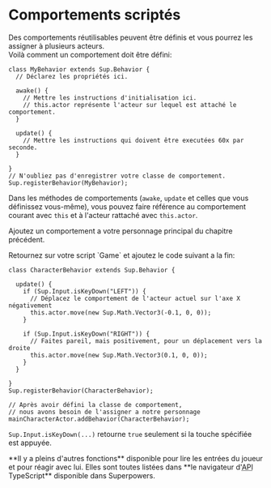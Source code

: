 # Comportements scriptés

Des comportements réutilisables peuvent être définis et vous pourrez les assigner à plusieurs acteurs.  
Voilà comment un comportement doit être défini:

```
class MyBehavior extends Sup.Behavior {
  // Déclarez les propriétés ici.

  awake() {
	// Mettre les instructions d'initialisation ici.
    // this.actor représente l'acteur sur lequel est attaché le comportement.
  }

  update() {
	// Mettre les instructions qui doivent être executées 60x par seconde.
  }

}
// N'oubliez pas d'enregistrer votre classe de comportement.
Sup.registerBehavior(MyBehavior);
```

Dans les méthodes de comportements (`awake`, `update` et celles que vous définissez vous-même), vous pouvez faire référence au comportement courant avec `this` et à l'acteur rattaché avec `this.actor`.

Ajoutez un comportement a votre personnage principal du chapitre précédent.

<div class="action">
  <p>Retournez sur votre script `Game` et ajoutez le code suivant a la fin:
</div>


```
class CharacterBehavior extends Sup.Behavior {

  update() {
    if (Sup.Input.isKeyDown("LEFT")) {
      // Déplacez le comportement de l'acteur actuel sur l'axe X négativement
      this.actor.move(new Sup.Math.Vector3(-0.1, 0, 0));
    }

    if (Sup.Input.isKeyDown("RIGHT")) {
      // Faites pareil, mais positivement, pour un déplacement vers la droite
      this.actor.move(new Sup.Math.Vector3(0.1, 0, 0));
    }
  }

}
Sup.registerBehavior(CharacterBehavior);

// Après avoir défini la classe de comportement,
// nous avons besoin de l'assigner a notre personnage
mainCharacterActor.addBehavior(CharacterBehavior);
```

`Sup.Input.isKeyDown(...)` retourne `true` seulement si la touche spécifiée est appuyée.

<div class="note">
  **Il y a pleins d'autres fonctions** disponible pour lire les entrées du joueur et pour réagir avec lui.  
  Elles sont toutes listées dans **le navigateur d'<abbr title="Application Programming Interface">API</abbr> TypeScript** disponible dans Superpowers.
</div>
